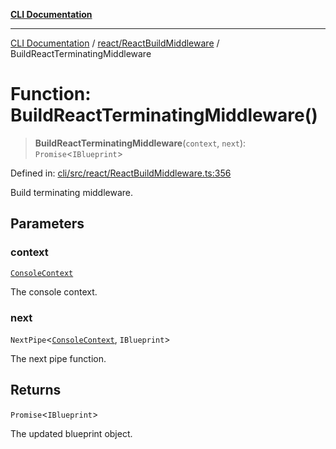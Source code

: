 [**CLI Documentation**](../../../README.md)

***

[CLI Documentation](../../../README.md) / [react/ReactBuildMiddleware](../README.md) / BuildReactTerminatingMiddleware

# Function: BuildReactTerminatingMiddleware()

> **BuildReactTerminatingMiddleware**(`context`, `next`): `Promise`\<`IBlueprint`\>

Defined in: [cli/src/react/ReactBuildMiddleware.ts:356](https://github.com/stonemjs/cli/blob/c980e34c3e365606f5472998f0ccb119c79896c3/src/react/ReactBuildMiddleware.ts#L356)

Build terminating middleware.

## Parameters

### context

[`ConsoleContext`](../../../declarations/interfaces/ConsoleContext.md)

The console context.

### next

`NextPipe`\<[`ConsoleContext`](../../../declarations/interfaces/ConsoleContext.md), `IBlueprint`\>

The next pipe function.

## Returns

`Promise`\<`IBlueprint`\>

The updated blueprint object.
